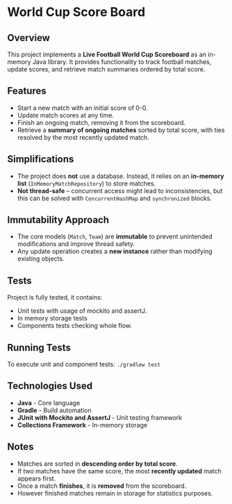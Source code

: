 # World Cup Score Board

## Overview
This project implements a **Live Football World Cup Scoreboard** as an in-memory Java library. It provides functionality to track football matches, update scores, and retrieve match summaries ordered by total score.

## Features
- Start a new match with an initial score of 0-0.
- Update match scores at any time.
- Finish an ongoing match, removing it from the scoreboard.
- Retrieve a **summary of ongoing matches** sorted by total score, with ties resolved by the most recently updated match.

## Simplifications
- The project does **not** use a database. Instead, it relies on an **in-memory list** (`InMemoryMatchRepository`) to store matches.
- **Not thread-safe** – concurrent access might lead to inconsistencies, but this can be solved with `ConcurrentHashMap` and `synchronized` blocks.

## Immutability Approach
- The core models (`Match`, `Team`) are **immutable** to prevent unintended modifications and improve thread safety.
- Any update operation creates a **new instance** rather than modifying existing objects.


## Tests
Project is fully tested, it contains:
- Unit tests with usage of mockito and assertJ.
- In memory storage tests
- Components tests checking whole flow.

## Running Tests
To execute unit and component tests:
```./gradlew test```

## Technologies Used
- **Java** - Core language
- **Gradle** - Build automation
- **JUnit with Mockito and AssertJ** - Unit testing framework
- **Collections Framework** - In-memory storage

## Notes
- Matches are sorted in **descending order by total score**.
- If two matches have the same score, the most **recently updated** match appears first.
- Once a match **finishes**, it is **removed** from the scoreboard.
- However finished matches remain in storage for statistics purposes.
